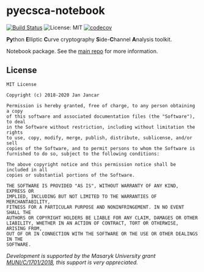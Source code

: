 # pyecsca-notebook

[![Build Status](https://travis-ci.com/J08nY/pyecsca-notebook.svg?branch=master)](https://travis-ci.com/J08nY/pyecsca-notebook) ![License: MIT](https://img.shields.io/github/license/J08nY/pyecsca-notebook.svg) [![codecov](https://codecov.io/gh/J08nY/pyecsca-notebook/branch/master/graph/badge.svg)](https://codecov.io/gh/J08nY/pyecsca-notebookn)

**Py**thon **E**lliptic **C**urve cryptography **S**ide-**C**hannel **A**nalysis toolkit.

Notebook package. See the [main repo](https://github.com/J08nY/pyecsca) for more information.

## License

    MIT License

    Copyright (c) 2018-2020 Jan Jancar
    
    Permission is hereby granted, free of charge, to any person obtaining a copy
    of this software and associated documentation files (the "Software"), to deal
    in the Software without restriction, including without limitation the rights
    to use, copy, modify, merge, publish, distribute, sublicense, and/or sell
    copies of the Software, and to permit persons to whom the Software is
    furnished to do so, subject to the following conditions:
    
    The above copyright notice and this permission notice shall be included in all
    copies or substantial portions of the Software.
    
    THE SOFTWARE IS PROVIDED "AS IS", WITHOUT WARRANTY OF ANY KIND, EXPRESS OR
    IMPLIED, INCLUDING BUT NOT LIMITED TO THE WARRANTIES OF MERCHANTABILITY,
    FITNESS FOR A PARTICULAR PURPOSE AND NONINFRINGEMENT. IN NO EVENT SHALL THE
    AUTHORS OR COPYRIGHT HOLDERS BE LIABLE FOR ANY CLAIM, DAMAGES OR OTHER
    LIABILITY, WHETHER IN AN ACTION OF CONTRACT, TORT OR OTHERWISE, ARISING FROM,
    OUT OF OR IN CONNECTION WITH THE SOFTWARE OR THE USE OR OTHER DEALINGS IN THE
    SOFTWARE.
    

*Development is supported by the Masaryk University grant [MUNI/C/1701/2018](https://www.muni.cz/en/research/projects/46834),
this support is very appreciated.*